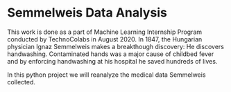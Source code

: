 # Semmelweis Data Analysis

This work is done as a part of Machine Learning Internship Program conducted by TechnoColabs in August 2020.
In 1847, the Hungarian physician Ignaz Semmelweis makes a breakthough discovery: He discovers handwashing.
Contaminated hands was a major cause of childbed fever and by enforcing handwashing at his hospital he saved hundreds of lives.

In this python project we will reanalyze the medical data Semmelweis collected. 
